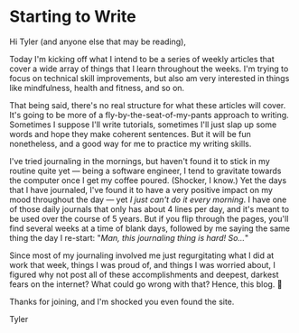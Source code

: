 # Starting to Write

Hi Tyler (and anyone else that may be reading),

Today I'm kicking off what I intend to be a series of weekly articles that cover a wide array of things that I learn throughout the weeks. I'm trying to focus on technical skill improvements, but also am very interested in things like mindfulness, health and fitness, and so on.

That being said, there's no real structure for what these articles will cover. It's going to be more of a fly-by-the-seat-of-my-pants approach to writing. Sometimes I suppose I'll write tutorials, sometimes I'll just slap up some words and hope they make coherent sentences. But it will be fun nonetheless, and a good way for me to practice my writing skills.

I've tried journaling in the mornings, but haven't found it to stick in my routine quite yet — being a software engineer, I tend to gravitate towards the computer once I get my coffee poured. (Shocker, I know.) Yet the days that I have journaled, I've found it to have a very positive impact on my mood throughout the day — yet *I just can't do it every morning*. I have one of those daily journals that only has about 4 lines per day, and it's meant to be used over the course of 5 years. But if you flip through the pages, you'll find several weeks at a time of blank days, followed by me saying the same thing the day I re-start: "*Man, this journaling thing is hard! So…*"

Since most of my journaling involved me just regurgitating what I did at work that week, things I was proud of, and things I was worried about, I figured why not post all of these accomplishments and deepest, darkest fears on the internet? What could go wrong with that? Hence, this blog. 🎉

Thanks for joining, and I'm shocked you even found the site.

Tyler